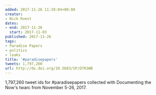 ```yaml
---
added: 2017-11-26 11:39:04+00:00
creator:
- Nick Ruest
dates:
- end: 2017-11-26
  start: 2017-11-03
published: 2017-11-26
tags:
- Paradise Papers
- politics
- leaks
title: '#paradisepapers'
tweets: 1,797,260
url: http://dx.doi.org/10.5683/SP/D7R2WB
---
```


1,797,260 tweet ids for #paradisepapers collected with Documenting the Now's twarc from November 5-26, 2017.
